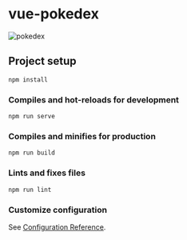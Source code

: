 # vue-pokedex
![pokedex](https://user-images.githubusercontent.com/52147238/120089000-b788f680-c0cc-11eb-98ed-aca2e022b3d1.png)
## Project setup
```
npm install
```

### Compiles and hot-reloads for development
```
npm run serve
```

### Compiles and minifies for production
```
npm run build
```

### Lints and fixes files
```
npm run lint
```

### Customize configuration
See [Configuration Reference](https://cli.vuejs.org/config/).

